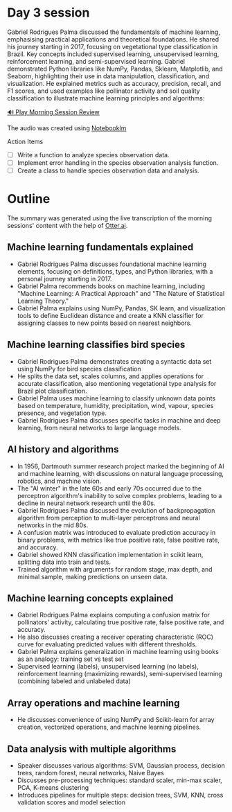 # Day 3 session

Gabriel Rodrigues Palma discussed the fundamentals of machine learning, emphasising practical applications and theoretical foundations. He shared his journey starting in 2017, focusing on vegetational type classification in Brazil. Key concepts included supervised learning, unsupervised learning, reinforcement learning, and semi-supervised learning. Gabriel demonstrated Python libraries like NumPy, Pandas, Sklearn, Matplotlib, and Seaborn, highlighting their use in data manipulation, classification, and visualization. He explained metrics such as accuracy, precision, recall, and F1 scores, and used examples like pollinator activity and soil quality classification to illustrate machine learning principles and algorithms:

[🔊 Play Morning Session Review](https://notebooklm.google.com/notebook/27f5f15c-3d78-4343-9bd7-ff72f80a3c41/audio)

The audio was created using [Notebooklm](https://notebooklm.google.com)

Action Items
- [ ] Write a function to analyze species observation data.
- [ ] Implement error handling in the species observation analysis function.
- [ ] Create a class to handle species observation data and analysis.

# Outline 
The summary was generated using the live transcription of the morning sessions' content with the help of [Otter.ai](https://otter.ai/).


## Machine learning fundamentals explained
- Gabriel Rodrigues Palma discusses foundational machine learning elements, focusing on definitions, types, and Python libraries, with a personal journey starting in 2017.
- Gabriel Palma recommends books on machine learning, including "Machine Learning: A Practical Approach" and "The Nature of Statistical Learning Theory."
- Gabriel Palma explains using NumPy, Pandas, SK learn, and visualization tools to define Euclidean distance and create a KNN classifier for assigning classes to new points based on nearest neighbors.

## Machine learning classifies bird species
- Gabriel Rodrigues Palma demonstrates creating a syntactic data set using NumPy for bird species classification
- He splits the data set, scales columns, and applies operations for accurate classification, also mentioning vegetational type analysis for Brazil plot classification.
- Gabriel Palma uses machine learning to classify unknown data points based on temperature, humidity, precipitation, wind, vapour, species presence, and vegetation type.
- Gabriel Rodrigues Palma discusses specific tasks in machine and deep learning, from neural networks to large language models.

## AI history and algorithms
- In 1956, Dartmouth summer research project marked the beginning of AI and machine learning, with discussions on natural language processing, robotics, and machine vision.
- The "AI winter" in the late 60s and early 70s occurred due to the perceptron algorithm's inability to solve complex problems, leading to a decline in neural network research until the 80s.
- Gabriel Rodrigues Palma discussed the evolution of backpropagation algorithm from perception to multi-layer perceptrons and neural networks in the mid 80s.
- A confusion matrix was introduced to evaluate prediction accuracy in binary problems, with metrics like true positive rate, false positive rate, and accuracy.
- Gabriel showed KNN classification implementation in scikit learn, splitting data into train and tests.
- Trained algorithm with arguments for random stage, max depth, and minimal sample, making predictions on unseen data.

## Machine learning concepts explained
- Gabriel Rodrigues Palma explains computing a confusion matrix for pollinators' activity, calculating true positive rate, false positive rate, and accuracy.
- He also discusses creating a receiver operating characteristic (ROC) curve for evaluating predicted values with different thresholds.
- Gabriel Palma explains generalization in machine learning using books as an analogy: training set vs test set
- Supervised learning (labels), unsupervised learning (no labels), reinforcement learning (maximizing rewards), semi-supervised learning (combining labeled and unlabeled data)

## Array operations and machine learning
- He discusses convenience of using NumPy and Scikit-learn for array creation, vectorized operations, and machine learning pipelines.

## Data analysis with multiple algorithms
- Speaker discusses various algorithms: SVM, Gaussian process, decision trees, random forest, neural networks, Naive Bayes
- Discusses pre-processing techniques: standard scaler, min-max scaler, PCA, K-means clustering
- Introduces pipelines for multiple steps: decision trees, SVM, KNN, cross validation scores and model selection
